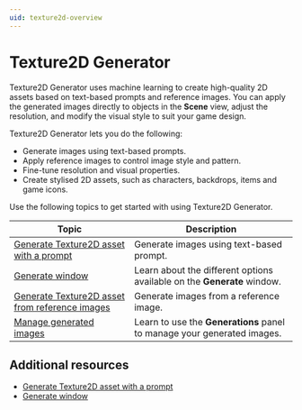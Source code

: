 ```yaml
---
uid: texture2d-overview
---
```


# Texture2D Generator

Texture2D Generator uses machine learning to create high-quality 2D assets based on text-based prompts and reference images. You can apply the generated images directly to objects in the **Scene** view, adjust the resolution, and modify the visual style to suit your game design.

Texture2D Generator lets you do the following: 

* Generate images using text-based prompts.
* Apply reference images to control image style and pattern.
* Fine-tune resolution and visual properties.
* Create stylised 2D assets, such as characters, backdrops, items and game icons.

Use the following topics to get started with using Texture2D Generator.

| Topic | Description |
| ----- | ----------- |
| [Generate Texture2D asset with a prompt](xref:generate-texture2d) | Generate images using text-based prompt. |
| [Generate window](xref:generate-window) | Learn about the different options available on the **Generate** window. |
| [Generate Texture2D asset from reference images](xref:reference) | Generate images from a reference image. |
| [Manage generated images](xref:manage) | Learn to use the **Generations** panel to manage your generated images. |

## Additional resources

* [Generate Texture2D asset with a prompt](xref:generate-texture2d)
* [Generate window](xref:generate-window)
